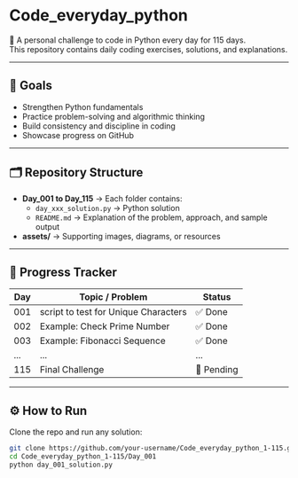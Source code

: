 # Code_everyday_python

🚀 A personal challenge to code in Python every day for 115 days.  
This repository contains daily coding exercises, solutions, and explanations.

---

## 📌 Goals
- Strengthen Python fundamentals
- Practice problem-solving and algorithmic thinking
- Build consistency and discipline in coding
- Showcase progress on GitHub

---

## 🗂 Repository Structure
- **Day_001 to Day_115** → Each folder contains:
  - `day_xxx_solution.py` → Python solution
  - `README.md` → Explanation of the problem, approach, and sample output
- **assets/** → Supporting images, diagrams, or resources

---

## 📅 Progress Tracker

| Day | Topic / Problem | Status |
|-----|-----------------|--------|
| 001 | script to test for Unique Characters | ✅ Done |
| 002 | Example: Check Prime Number | ✅ Done |
| 003 | Example: Fibonacci Sequence | ✅ Done |
| ... | ... | ... |
| 115 | Final Challenge | 🔲 Pending |

---

## ⚙️ How to Run
Clone the repo and run any solution:

```bash
git clone https://github.com/your-username/Code_everyday_python_1-115.git
cd Code_everyday_python_1-115/Day_001
python day_001_solution.py

